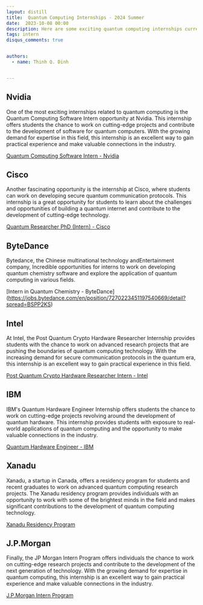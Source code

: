 ```yaml
---
layout: distill
title:  Quantum Computing Internships - 2024 Summer
date:  2023-10-08 00:00
description: Here are some exciting quantum computing internships currently available for students and recent graduates from Nvidia, Cisco, IBM and so on.
tags: intern
disqus_comments: true


authors:
  - name: Thinh Q. Dinh


---
```

## Nvidia

One of the most exciting internships related to quantum computing is the Quantum Computing Software Intern opportunity at Nvidia. This internship offers students the chance to work on cutting-edge projects and contribute to the development of software for quantum computers. With the growing demand for expertise in this field, this internship is an excellent way to gain practical experience and make valuable connections in the industry.

[Quantum Computing Software Intern - Nvidia](https://nvidia.wd5.myworkdayjobs.com/en-US/NVIDIAExternalCareerSite/job/Quantum-Computing-Software-Intern_JR1973188)

## Cisco

Another fascinating opportunity is the internship at Cisco, where students can work on developing secure quantum communication protocols. This internship is a great opportunity for students to learn about the challenges and opportunities of building a quantum internet and contribute to the development of cutting-edge technology.

[Quantum Researcher PhD (Intern) - Cisco](https://jobs.cisco.com/jobs/ProjectDetail/Quantum-Researcher-PhD-Intern-United-States/1405086)

## ByteDance

Bytedance, the Chinese multinational technology andEntertainment company, Incredible opportunities for interns to work on developing quantum chemistry software and explore the application of quantum computing in various fields.

[Intern in Quantum Chemistry - ByteDance]
(https://jobs.bytedance.com/en/position/7270223451197540669/detail?spread=BSPP2KS)

## Intel

At Intel, the Post Quantum Crypto Hardware Researcher Internship provides students with the chance to work on advanced research projects that are pushing the boundaries of quantum computing technology. With the increasing demand for secure communication protocols in the quantum era, this internship is an excellent way to gain practical experience in this field.

[Post Quantum Crypto Hardware Researcher Intern - Intel](https://jobs.intel.com/en/job/-/-/599/55384436272)

## IBM

IBM's Quantum Hardware Engineer Internship offers students the chance to work on cutting-edge projects revolving around the development of quantum hardware. This internship provides students with exposure to real-world applications of quantum computing and the opportunity to make valuable connections in the industry.

[Quantum Hardware Engineer - IBM](https://careers.ibm.com/job/19232081/2024-summer-intern-quantum-hardware-engineer-remote/)

## Xanadu

Xanadu, a startup in Canada, offers a residency program for students and recent graduates to work on advanced quantum computing research projects. The Xanadu residency program provides individuals with an opportunity to work with some of the brightest minds in the field and makes significant contributions to the development of quantum computing technology.

[Xanadu Residency Program](https://xanadu.applytojob.com/apply/CPPWQlGLI3/Xanadu-Residency-Program-2024)

## J.P.Morgan

Finally, the JP Morgan Intern Program offers individuals the chance to work on cutting-edge research projects and contribute to the development of the next generation of technology. With the growing demand for expertise in quantum computing, this internship is an excellent way to gain practical experience and make valuable connections in the industry.

[J.P.Morgan Intern Program](https://careers.jpmorgan.com/global/en/students/programs/research-technologies-summer-associate-program)